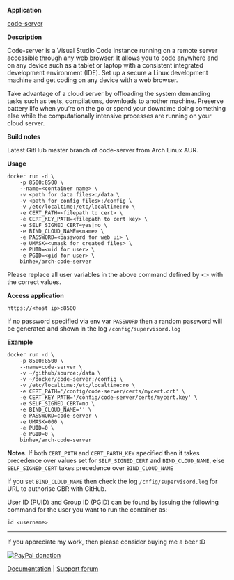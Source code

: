 **Application**

[code-server](https://github.com/cdr/code-server)

**Description**

Code-server is a Visual Studio Code instance running on a remote server accessible through any web browser. It allows you to code anywhere and on any device such as a tablet or laptop with a consistent integrated development environment (IDE). Set up a secure a Linux development machine and get coding on any device with a web browser.

Take advantage of a cloud server by offloading the system demanding tasks such as tests, compilations, downloads to another machine. Preserve battery life when you’re on the go or spend your downtime doing something else while the computationally intensive processes are running on your cloud server.

**Build notes**

Latest GitHub master branch of code-server from Arch Linux AUR.

**Usage**
```
docker run -d \
    -p 8500:8500 \
    --name=<container name> \
    -v <path for data files>:/data \
    -v <path for config files>:/config \
    -v /etc/localtime:/etc/localtime:ro \
    -e CERT_PATH=<filepath to cert> \
    -e CERT_KEY_PATH=<filepath to cert key> \
    -e SELF_SIGNED_CERT=yes|no \
    -e BIND_CLOUD_NAME=<name> \
    -e PASSWORD=<password for web ui> \
    -e UMASK=<umask for created files> \
    -e PUID=<uid for user> \
    -e PGID=<gid for user> \
    binhex/arch-code-server
```

Please replace all user variables in the above command defined by <> with the correct values.

**Access application**

`https://<host ip>:8500`

If no password specified via env var ```PASSWORD``` then a random password will be generated and shown in the log ```/config/supervisord.log```

**Example**
```
docker run -d \
    -p 8500:8500 \
    --name=code-server \
    -v ~/github/source:/data \
    -v ~/docker/code-server:/config \
    -v /etc/localtime:/etc/localtime:ro \
    -e CERT_PATH='/config/code-server/certs/mycert.crt' \
    -e CERT_KEY_PATH='/config/code-server/certs/mycert.key' \
    -e SELF_SIGNED_CERT=no \
    -e BIND_CLOUD_NAME='' \
    -e PASSWORD=code-server \
    -e UMASK=000 \
    -e PUID=0 \
    -e PGID=0 \
    binhex/arch-code-server
```

**Notes**. 
If both ```CERT_PATH``` and ```CERT_PARTH_KEY``` specified then it takes precedence over values set for ```SELF_SIGNED_CERT``` and ```BIND_CLOUD_NAME```, else ```SELF_SIGNED_CERT``` takes precedence over ```BIND_CLOUD_NAME```

If you set ```BIND_CLOUD_NAME``` then check the log ```/cnfig/supervisord.log``` for URL to authorise CBR with GitHub.

User ID (PUID) and Group ID (PGID) can be found by issuing the following command for the user you want to run the container as:-

```
id <username>
```
___
If you appreciate my work, then please consider buying me a beer  :D

[![PayPal donation](https://www.paypal.com/en_US/i/btn/btn_donate_SM.gif)](https://www.paypal.com/cgi-bin/webscr?cmd=_s-xclick&hosted_button_id=MM5E27UX6AUU4)

[Documentation](https://github.com/binhex/documentation) | [Support forum](http://lime-technology.com/forum/index.php?topic=45837.0)